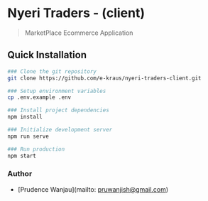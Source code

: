 # Nyeri Traders - (client)

> MarketPlace Ecommerce Application

## Quick Installation

```bash
### Clone the git repository
git clone https://github.com/e-kraus/nyeri-traders-client.git

### Setup environment variables
cp .env.example .env

### Install project dependencies
npm install

### Initialize development server
npm run serve

### Run production
npm start
```

### Author

- [Prudence Wanjau](mailto: pruwanjish@gmail.com)
